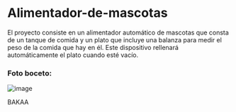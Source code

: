 # Alimentador-de-mascotas

El proyecto consiste en un alimentador automático de mascotas que consta de un tanque de comida y un plato que incluye una balanza para medir el peso de la comida que hay en él. Este dispositivo rellenará automáticamente el plato cuando esté vacío.

### Foto boceto:
![image](https://github.com/user-attachments/assets/394c5591-4e80-48ad-8e4a-1ace56f7a526)

BAKAA


